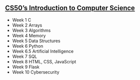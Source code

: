 ## [CS50’s Introduction to Computer Science](https://www.edx.org/learn/computer-science/harvard-university-cs50-s-introduction-to-computer-science)

- Week 1 C
- Week 2 Arrays
- Week 3 Algorithms
- Week 4 Memory
- Week 5 Data Structures
- Week 6 Python
- Week 6.5 Artificial Intelligence
- Week 7 SQL
- Week 8 HTML, CSS, JavaScript
- Week 9 Flask
- Week 10 Cybersecurity

